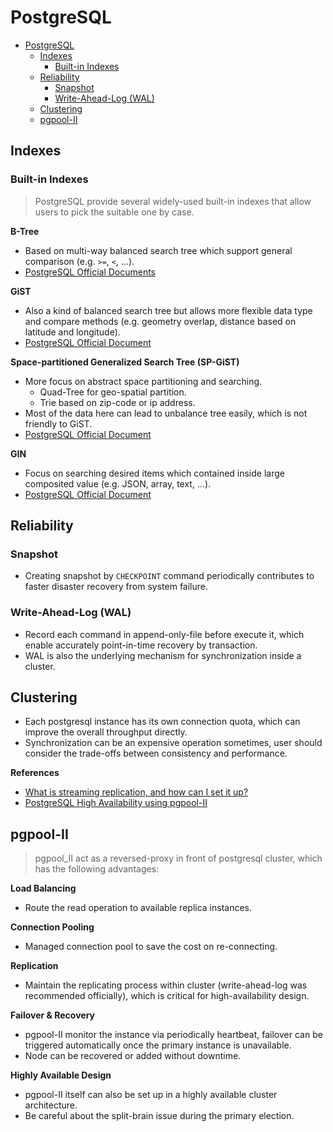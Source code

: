 # PostgreSQL

- [PostgreSQL](#postgresql)
  - [Indexes](#indexes)
    - [Built-in Indexes](#built-in-indexes)
  - [Reliability](#reliability)
    - [Snapshot](#snapshot)
    - [Write-Ahead-Log (WAL)](#write-ahead-log-wal)
  - [Clustering](#clustering)
  - [pgpool-II](#pgpool-ii)

## Indexes

### Built-in Indexes
> PostgreSQL provide several widely-used built-in indexes that allow users to pick the suitable one by case.

**B-Tree**
- Based on multi-way balanced search tree which support general comparison (e.g. `>=`, `<`, ...).
- [PostgreSQL Official Documents](https://www.postgresql.org/docs/current/btree-intro.html)

**GiST**
- Also a kind of balanced search tree but allows more flexible data type and compare methods (e.g. geometry overlap, distance based on latitude and longitude).
- [PostgreSQL Official Document](https://www.postgresql.org/docs/current/gist-intro.html)

**Space-partitioned Generalized Search Tree (SP-GiST)**
- More focus on abstract space partitioning and searching.
  - Quad-Tree for geo-spatial partition.
  - Trie based on zip-code or ip address.
- Most of the data here can lead to unbalance tree easily, which is not friendly to GiST.
- [PostgreSQL Official Document](https://www.postgresql.org/docs/current/spgist-intro.html)

**GIN**
- Focus on searching desired items which contained inside large composited value (e.g. JSON, array, text, ...).
- [PostgreSQL Official Document](https://www.postgresql.org/docs/current/gin-builtin-opclasses.html)

## Reliability

### Snapshot
- Creating snapshot by `CHECKPOINT` command periodically contributes to faster disaster recovery from system failure.

### Write-Ahead-Log (WAL)
- Record each command in append-only-file before execute it, which enable accurately point-in-time recovery by transaction.
- WAL is also the underlying mechanism for synchronization inside a cluster.

## Clustering
- Each postgresql instance has its own connection quota, which can improve the overall throughput directly.
- Synchronization can be an expensive operation sometimes, user should consider the trade-offs between consistency and performance.

**References**
- [What is streaming replication, and how can I set it up?](https://www.postgresql.fastware.com/postgresql-insider-ha-str-rep)
- [PostgreSQL High Availability using pgpool-II](https://www.postgresql.fastware.com/postgresql-insider-ha-pgpool-ii)

## pgpool-II
> pgpool_II act as a reversed-proxy in front of postgresql cluster, which has the following advantages:

**Load Balancing**
- Route the read operation to available replica instances.

**Connection Pooling**
- Managed connection pool to save the cost on re-connecting.

**Replication**
- Maintain the replicating process within cluster (write-ahead-log was recommended officially), which is critical for high-availability design.

**Failover & Recovery**
- pgpool-II monitor the instance via periodically heartbeat, failover can be triggered automatically once the primary instance is unavailable.
- Node can be recovered or added without downtime.

**Highly Available Design**
- pgpool-II itself can also be set up in a highly available cluster architecture.
- Be careful about the split-brain issue during the primary election.
